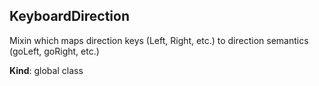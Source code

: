<a name="KeyboardDirection"></a>
## KeyboardDirection
Mixin which maps direction keys (Left, Right, etc.) to direction
semantics (goLeft, goRight, etc.)

**Kind**: global class  
